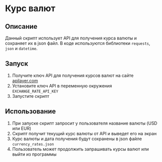 # Курс валют

## Описание

Данный скрипт использует API для получения курса валюты и сохраняет их в json файл. 
В коде используются библиотеки `requests`, `json` и `datetime`.

## Запуск

1. Получите ключ API для получения курсов валют на сайте [apilayer.com](https://apilayer.com/marketplace/exchangerates_data-api)
2. Установите ключ API в переменную окружения `EXCHANGE_RATE_API_KEY`
3. Запустите скрипт

## Использование

1. При запуске скрипт запросит у пользователя название валюты (USD или EUR)
2. Скрипт получит текущий курс валюты от API и выведет его на экран
3. Курс валюты и дата получения будут сохранены в json файле `currency_rates.json`
4. Пользователь может продолжить запрашивать курсы валют или выйти из программы
